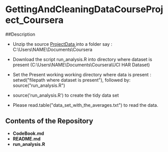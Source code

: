 # GettingAndCleaningDataCourseProject_Coursera
##Description

* Unzip the source <a href="https://d396qusza40orc.cloudfront.net/getdata%2Fprojectfiles%2FUCI%20HAR%20Dataset.zip">ProjectData </a> into a folder say : C:\Users\NAME\Documents\Coursera

* Download the script run_analysis.R into directory where dataset is present (C:\Users\NAME\Documents\Coursera\UCI HAR Dataset)

* Set the Present working working directory where data is present : setwd("filepath where dataset is present"), followed by: source("run_analysis.R")

* source('run_analysis.R') to create the tidy data set

* Please read.table("data_set_with_the_averages.txt") to read the data. 

## Contents of the Repository
 * __CodeBook.md__
 * __README.md__
 * __run_analysis.R__

